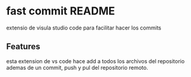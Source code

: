 # fast commit README

extensio de visula studio code para facilitar hacer los commits 

## Features

esta extension de vs code hace add a todos los archivos del repositorio ademas de un commit, push y pul del repositorio remoto.
